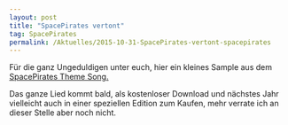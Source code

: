 ```yaml
---
layout: post
title: "SpacePirates vertont"
tag: SpacePirates
permalink: /Aktuelles/2015-10-31-SpacePirates-vertont-spacepirates
---
```


Für die ganz Ungeduldigen unter euch, hier ein kleines Sample aus dem [SpacePirates Theme Song.](https://spacepirates.jcgames.de/StarTunes/)

Das ganze Lied kommt bald, als kostenloser Download und nächstes Jahr vielleicht auch in einer speziellen Edition zum Kaufen, mehr verrate ich an dieser Stelle aber noch nicht.
